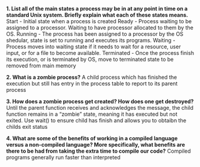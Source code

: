 **1. List all of the main states a process may be in at any point in time on a standard Unix system. Briefly explain what each of these states means.**
Start - Initial state when a process is created
Ready - Process waiting to be assigned to a processor. Waiting to have processor allocated to them by the OS.
Running - The process has been assigned to a processor by the OS shedular, state is set to running and executes its programs.
Waiting - Process moves into waiting state if it needs to wait for a resource, user input, or for a file to become available.
Terminated - Once the process finish its execution, or is terminated by OS, move to terminated state to be removed from main memory

**2. What is a zombie process?**
A child process which has finished the execution but still has entry in the process table to report to its parent process


**3. How does a zombie process get created? How does one get destroyed?**
 Until the parent function receives and acknowledges the message, the child function remains in a “zombie” state, meaning it has executed but not exited.
 Use wait() to ensure child has finish and allows you to obtaibn the childs exit status

**4. What are some of the benefits of working in a compiled language versus a non-compiled language? More specifically, what benefits are there to be had from taking the extra time to compile our code?**
Compiled programs generally run faster than interpreted
